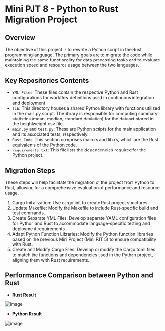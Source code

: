 # Mini PJT 8 - Python to Rust Migration Project
## Overview 
The objective of this project is to rewrite a Python script in the Rust programming language. The primary goals are to migrate the code while maintaining the same functionality for data processing tasks and to evaluate execution speed and resource usage between the two languages.

## Key Repositories Contents 
- `YML Files`: These files contain the respective Python and Rust configurations for workflow definitions used in continuous integration and deployment.
- `lib`: This directory houses a shared Python library with functions utilized in the main.py script. The library is responsible for computing summary statistics (mean, median, standard deviation) for the dataset stored in the heightweight.csv file.
- `main.py` and `test.py`: These are Python scripts for the main application and its associated tests, respectively.
- `Rust Code`: This section comprises main.rs and lib.rs, which are the Rust equivalents of the Python code.
- `requirements.txt`: This file lists the dependencies required for the Python project.

## Migration Steps
These steps will help facilitate the migration of the project from Python to Rust, allowing for a comprehensive evaluation of performance and resource usage.

1. Cargo Initialization: Use cargo init to create Rust project structures.
2. Update Makefile: Modify the Makefile to include Rust-specific build and test commands.
3. Create Separate YML Files: Develop separate YAML configuration files for Python and Rust to accommodate language-specific testing and deployment requirements.
4. Adapt Python Function Libraries: Modify the Python function libraries based on the previous Mini Project (Mini PJT 5) to ensure compatibility with Rust.
5. Create and Modify Cargo Files: Develop or modify the Cargo.toml files to match the functions and dependencies used in the Python project, aligning them with Rust requirements.

## Performance Comparison between Python and Rust 
- **Rust Result**

![image](https://github.com/nogibjj/IDS706_Mini_PJT8/assets/141780408/ba005f86-97c5-4a08-a8a7-11f0fa7d400a)

- **Python Result**

![image](https://github.com/nogibjj/IDS706_Mini_PJT8/assets/141780408/456e951a-c4b0-4968-a298-3aa18bf313ad)
